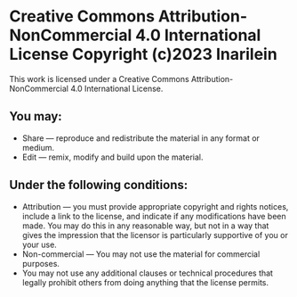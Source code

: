 # Creative Commons Attribution-NonCommercial 4.0 International License Copyright (c)2023 Inarilein

This work is licensed under a Creative Commons Attribution-NonCommercial 4.0 International License.

## You may:
- Share — reproduce and redistribute the material in any format or medium.
- Edit — remix, modify and build upon the material.

## Under the following conditions:
- Attribution — you must provide appropriate copyright and rights notices, include a link to the license, and indicate if any modifications have been made. You may do this in any reasonable way, but not in a way that gives the impression that the licensor is particularly supportive of you or your use.
- Non-commercial — You may not use the material for commercial purposes.
- You may not use any additional clauses or technical procedures that legally prohibit others from doing anything that the license permits.